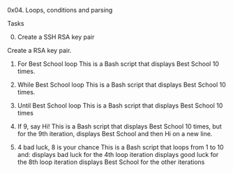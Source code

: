 0x04. Loops, conditions and parsing

Tasks

0. Create a SSH RSA key pair

Create a RSA key pair.

1. For Best School loop
This is a Bash script that displays Best School 10 times.

2. While Best School loop
This is a Bash script that displays Best School 10 times.

3. Until Best School loop
This is a Bash script that displays Best School 10 times

4. If 9, say Hi!
This is a Bash script that displays Best School 10 times, but for the 9th iteration, displays Best School and then Hi on a new line.

5. 4 bad luck, 8 is your chance
This is a Bash script that loops from 1 to 10 and:
displays bad luck for the 4th loop iteration
displays good luck for the 8th loop iteration
displays Best School for the other iterations
